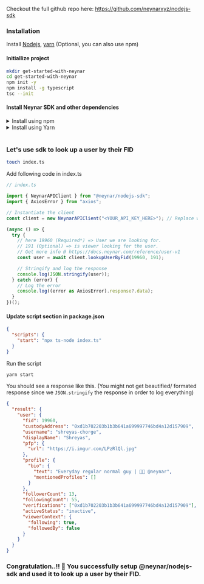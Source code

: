 Checkout the full github repo here:
https://github.com/neynarxyz/nodejs-sdk

### Installation

Install [ Nodejs](https://nodejs.org/en/download/package-manager), [yarn](https://classic.yarnpkg.com/lang/en/docs/install/#mac-stable) (Optional, you can also use npm)

#### Initiallize project

```bash
mkdir get-started-with-neynar
cd get-started-with-neynar
npm init -y
npm install -g typescript
tsc --init
```

#### Install Neynar SDK and other dependencies

<details>
<summary>Install using npm</summary>
  <pre><code>
    npm i @neynar/nodejs-sdk axios
    npm i -D typescript ts-node
    </code></pre>
</details>

<details>
  <summary>Install using Yarn</summary>
  <pre><code>
    yarn add @neynar/nodejs-sdk axios
    yarn add -D typescript ts-node
    </code></pre>
</details>
<!-- Following text is indented with non-breaking spaces. -->
&nbsp;&nbsp;&nbsp;&nbsp;

### Let's use sdk to look up a user by their FID

```bash
touch index.ts
```

Add following code in index.ts

```typescript
// index.ts

import { NeynarAPIClient } from "@neynar/nodejs-sdk";
import { AxiosError } from "axios";

// Instantiate the client
const client = new NeynarAPIClient("<YOUR_API_KEY_HERE>"); // Replace with your Neynar API Key.

(async () => {
  try {
    // here 19960 (Required*) => User we are looking for.
    // 191 (Optional) => is viewer looking for the user.
    // Get more info @ https://docs.neynar.com/reference/user-v1
    const user = await client.lookupUserByFid(19960, 191);

    // Stringify and log the response
    console.log(JSON.stringify(user));
  } catch (error) {
    // Log the error
    console.log((error as AxiosError).response?.data);
  }
})();
```

#### Update script section in package.json

```json
{
  "scripts": {
    "start": "npx ts-node index.ts"
  }
}
```

Run the script

```bash
yarn start
```

You should see a response like this. (You might not get beautified/ formated response since we `JSON.stringify` the response in order to log everything)

```json
{
  "result": {
    "user": {
      "fid": 19960,
      "custodyAddress": "0xd1b702203b1b3b641a699997746bd4a12d157909",
      "username": "shreyas-chorge",
      "displayName": "Shreyas",
      "pfp": {
        "url": "https://i.imgur.com/LPzRlQl.jpg"
      },
      "profile": {
        "bio": {
          "text": "Everyday regular normal guy | 👨‍💻 @neynar",
          "mentionedProfiles": []
        }
      },
      "followerCount": 13,
      "followingCount": 55,
      "verifications": ["0xd1b702203b1b3b641a699997746bd4a12d157909"],
      "activeStatus": "inactive",
      "viewerContext": {
        "following": true,
        "followedBy": false
      }
    }
  }
}
```

### Congratulation..!! 🎉 You successfully setup @neynar/nodejs-sdk and used it to look up a user by their FID.